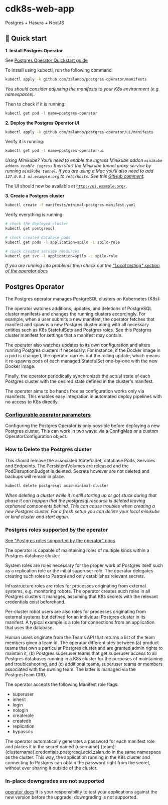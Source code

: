 # cdk8s-web-app
Postgres + Hasura + NextJS


## :rocket: Quick start

**1. Install Postgres Operator**

See [Postgres Operator Quickstart guide](https://postgres-operator.readthedocs.io/en/latest/quickstart/)

To install using kubectl, run the following command:

```sh
kubectl apply -k github.com/zalando/postgres-operator/manifests
```
_You should consider adjusting the manifests to your K8s environment (e.g. namespaces)._

Then to check if it is running:

```sh
kubectl get pod -l name=postgres-operator
```

**2. Deploy the Postgres Operator UI**

```sh
kubectl apply -k github.com/zalando/postgres-operator/ui/manifests
```

Verify it is running:

```sh
kubectl get pod -l name=postgres-operator-ui
```

_Using Minikube? You'll need to enable the ingress Minikube addon `minikube addons enable ingress` then start the Minikube tunnel proxy service by running `minikube tunnel`. If you are using a Mac you'll also need to add `127.0.0.1 ui.example.org` to `/etc/hosts`. See this [GitHub comment](https://github.com/kubernetes/minikube/issues/7332#issuecomment-890110258)._

The UI should now be available at [`http://ui.example.org/`](http://ui.example.org/).

**3. Create a Postgres cluster**

```sh
kubectl create -f manifests/minimal-postgres-manifest.yaml
```

Verify everything is running:

```sh
# check the deployed cluster
kubectl get postgresql

# check created database pods
kubectl get pods -l application=spilo -L spilo-role

# check created service resources
kubectl get svc -l application=spilo -L spilo-role
```

_If you are running into problems then check out the ["Local testing" section of the operator docs](https://postgres-operator.readthedocs.io/en/latest/administrator/)_

## Postgres Operator

The Postgres operator manages PostgreSQL clusters on Kubernetes (K8s):

The operator watches additions, updates, and deletions of PostgreSQL cluster manifests and changes the running clusters accordingly. For example, when a user submits a new manifest, the operator fetches that manifest and spawns a new Postgres cluster along with all necessary entities such as K8s StatefulSets and Postgres roles. See this Postgres cluster manifest for settings that a manifest may contain.

The operator also watches updates to its own configuration and alters running Postgres clusters if necessary. For instance, if the Docker image in a pod is changed, the operator carries out the rolling update, which means it re-spawns pods of each managed StatefulSet one-by-one with the new Docker image.

Finally, the operator periodically synchronizes the actual state of each Postgres cluster with the desired state defined in the cluster's manifest.

The operator aims to be hands free as configuration works only via manifests. This enables easy integration in automated deploy pipelines with no access to K8s directly.

### [Configurable operator parameters](https://postgres-operator.readthedocs.io/en/latest/reference/operator_parameters/)
Configuring the Postgres Operator is only possible before deploying a new Postgres cluster. This can work in two ways: via a ConfigMap or a custom OperatorConfiguration object.

### How to Delete the Postgres cluster

This should remove the associated StatefulSet, database Pods, Services and Endpoints. The PersistentVolumes are released and the PodDisruptionBudget is deleted. Secrets however are not deleted and backups will remain in place.

```sh
kubectl delete postgresql acid-minimal-cluster
```

_When deleting a cluster while it is still starting up or got stuck during that phase it can happen that the postgresql resource is deleted leaving orphaned components behind. This can cause troubles when creating a new Postgres cluster. For a fresh setup you can delete your local minikube or kind cluster and start again._

### Postgres roles supported by the operator

[See "Postgres roles supported by the operator" docs](https://postgres-operator.readthedocs.io/en/latest/administrator/)

The operator is capable of maintaining roles of multiple kinds within a Postgres database cluster:

System roles are roles necessary for the proper work of Postgres itself such as a replication role or the initial superuser role. The operator delegates creating such roles to Patroni and only establishes relevant secrets.

Infrastructure roles are roles for processes originating from external systems, e.g. monitoring robots. The operator creates such roles in all Postgres clusters it manages, assuming that K8s secrets with the relevant credentials exist beforehand.

Per-cluster robot users are also roles for processes originating from external systems but defined for an individual Postgres cluster in its manifest. A typical example is a role for connections from an application that uses the database.

Human users originate from the Teams API that returns a list of the team members given a team id. The operator differentiates between (a) product teams that own a particular Postgres cluster and are granted admin rights to maintain it, (b) Postgres superuser teams that get superuser access to all Postgres databases running in a K8s cluster for the purposes of maintaining and troubleshooting, and (c) additional teams, superuser teams or members associated with the owning team. The latter is managed via the PostgresTeam CRD.

The operator accepts the following Manifest role flags:
- superuser
- inherit
- login
- nologin
- createrole
- createdb
- replication
- bypassrls

The operator automatically generates a password for each manifest role and places it in the secret named {username}.{team}-{clustername}.credentials.postgresql.acid.zalan.do in the same namespace as the cluster. This way, the application running in the K8s cluster and connecting to Postgres can obtain the password right from the secret, without ever sharing it outside of the cluster.

### In-place downgrades are not supported
[operator docs](https://postgres-operator.readthedocs.io/en/latest/user/)
It is your responsibility to test your applications against the new version before the upgrade; downgrading is not supported.
